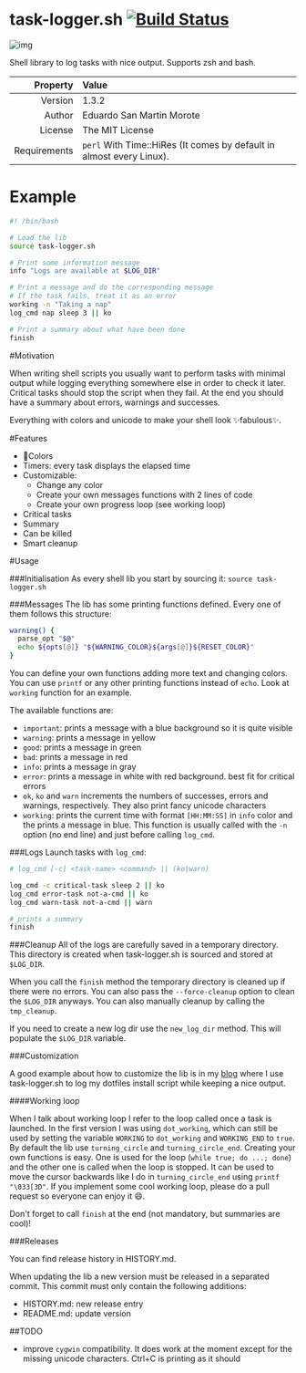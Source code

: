 task-logger.sh [![Build Status](https://travis-ci.org/posva/task-logger.sh.svg?branch=master)](https://travis-ci.org/posva/task-logger.sh)
===

![img](https://cloud.githubusercontent.com/assets/664177/7904349/fa16e226-07f7-11e5-91d5-7255b2c35930.gif)

Shell library to log tasks with nice output. Supports zsh and bash.

|      Property| Value                                                               |
|-------------:|:--------------------------------------------------------------------|
|      Version | 1.3.2                                                               |
|       Author | Eduardo San Martin Morote                                           |
|      License | The MIT License                                                     |
| Requirements | `perl` With Time::HiRes (It comes by default in almost every Linux).|

# Example

```sh
#! /bin/bash

# Load the lib
source task-logger.sh

# Print some information message
info "Logs are available at $LOG_DIR"

# Print a message and do the corresponding message
# If the task fails, treat it as an error
working -n "Taking a nap"
log_cmd nap sleep 3 || ko

# Print a summary about what have been done
finish
```

#Motivation

When writing shell scripts you usually want to perform tasks with minimal output
while logging everything somewhere else in order to check it later.  Critical
tasks should stop the script when they fail. At the end you should have a
summary about errors, warnings and successes.

Everything with colors and unicode to make your shell look
:sparkles:fabulous:sparkles:.

#Features

* :lollipop:Colors
* Timers: every task displays the elapsed time
* Customizable:
  * Change any color
  * Create your own messages functions with 2 lines of code
  * Create your own progress loop (see working loop)
* Critical tasks
* Summary
* Can be killed
* Smart cleanup

#Usage

###Initialisation
As every shell lib you start by sourcing it: `source task-logger.sh`

###Messages
The lib has some printing functions defined. Every one of them follows this
structure:

```sh
warning() {
  parse_opt "$@"
  echo ${opts[@]} "${WARNING_COLOR}${args[@]}${RESET_COLOR}"
}
```

You can define your own functions adding more text and changing colors.
You can use `printf` or any other printing functions instead of `echo`.
Look at `working` function for an example.

The available functions are:

* `important`: prints a message with a blue background so it is quite visible
* `warning`: prints a message in yellow
* `good`: prints a message in green
* `bad`: prints a message in red
* `info`: prints a message in gray
* `error`: prints a message in white with red background. best fit for critical
    errors
* `ok`, `ko` and `warn` increments the numbers of successes, errors and
    warnings, respectively.  They also print fancy unicode characters
* `working`: prints the current time with format `[HH:MM:SS]` in `info` color
    and the prints a message in blue. This function is usually called with the
    `-n` option (no end line) and just before calling `log_cmd`.

###Logs
Launch tasks with `log_cmd`:

```sh
# log_cmd [-c] <task-name> <command> || (ko|warn)

log_cmd -c critical-task sleep 2 || ko
log_cmd error-task not-a-cmd || ko
log_cmd warn-task not-a-cmd || warn

# prints a summary
finish
```

###Cleanup
All of the logs are carefully saved in a temporary directory. This directory is
created when task-logger.sh is sourced and stored at `$LOG_DIR`.

When you call the `finish` method the temporary directory is cleaned up if there
were no errors. You can also pass the `--force-cleanup` option to clean the
`$LOG_DIR` anyways.  You can also manually cleanup by calling the `tmp_cleanup`.

If you need to create a new log dir use the `new_log_dir` method. This will
populate the `$LOG_DIR` variable.

###Customization

A good example about how to customize the lib is in my
[blog](http://posva.net/shell/2015/02/03/using-task-loggersh/) where I use
task-logger.sh to log my dotfiles install script while keeping a nice output.

####Working loop

When I talk about working loop I refer to the loop called once a task is
launched. In the first version I was using `dot_working`, which can still be
used by setting the variable `WORKING` to `dot_working` and `WORKING_END` to
`true`. By default the lib use `turning_circle` and `turning_circle_end`.
Creating your own functions is easy. One is used for the loop (`while true; do
...; done`) and the other one is called when the loop is stopped. It can be used
to move the cursor backwards like I do in `turning_circle_end` using `printf
"\033[3D"`. If you implement some cool working loop, please do a pull request so
everyone can enjoy it :smile:.

Don't forget to call `finish` at the end (not mandatory, but summaries are
cool)!

###Releases

You can find release history in HISTORY.md.

When updating the lib a new version must be released in a separated commit.
This commit must only contain the following additions:
* HISTORY.md: new release entry
* README.md: update version

##TODO

* improve `cygwin` compatibility. It does work at the moment except for the
    missing unicode characters. Ctrl+C is printing as it should

